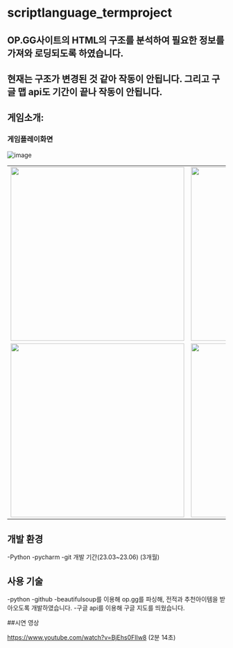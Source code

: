 # scriptlanguage_termproject


## OP.GG사이트의 HTML의 구조를 분석하여 필요한 정보를 가져와 로딩되도록 하였습니다.
## 현재는 구조가 변경된 것 같아 작동이 안됩니다. 그리고 구글 맵 api도 기간이 끝나 작동이 안됩니다.


## 게임소개:

### 게임플레이화면
![image](https://github.com/user-attachments/assets/4d781a12-78be-40bf-8821-74cd3af6eb24)

<table>
  <tr>
    <td><img src="https://github.com/user-attachments/assets/e3d06365-cb4a-4426-9893-81a7526a1fd3" width="400"/></td>
    <td><img src="https://github.com/user-attachments/assets/10e73559-f68f-4fed-b8c6-7d44973c7583" width="400"/></td>
  </tr>
  <tr>
    <td><img src="https://github.com/user-attachments/assets/71887ca6-da00-4810-9dc2-30dc7b885b17" width="400"/></td>
    <td><img src="https://github.com/user-attachments/assets/1226b76c-21d3-440c-9f9e-7d4a28077232" width="400"/></td>
  </tr>
</table>


## 개발 환경

-Python
-pycharm
-git 개발 기간(23.03~23.06) (3개월)


## 사용 기술

-python
-github
-beautifulsoup를 이용해 op.gg를 파싱해, 전적과 추천아이템을 받아오도록 개발하였습니다.
-구글 api를 이용해 구글 지도를 띄웠습니다.


##시연 영상


https://www.youtube.com/watch?v=BjEhs0FlIw8 (2분 14초)

